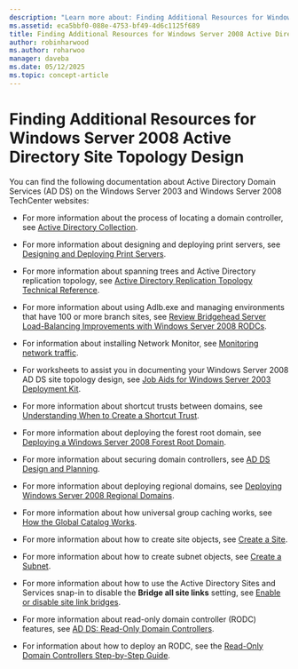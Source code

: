 ```yaml
---
description: "Learn more about: Finding Additional Resources for Windows Server 2008 Active Directory Site Topology Design"
ms.assetid: eca5bbf0-088e-4753-bf49-4d6c1125f689
title: Finding Additional Resources for Windows Server 2008 Active Directory Site Topology Design
author: robinharwood
ms.author: roharwoo
manager: daveba
ms.date: 05/12/2025
ms.topic: concept-article
---
```


# Finding Additional Resources for Windows Server 2008 Active Directory Site Topology Design

You can find the following documentation about Active Directory Domain Services (AD DS) on the Windows Server 2003 and  Windows Server 2008  TechCenter websites:

- For more information about the process of locating a domain controller, see [Active Directory Collection](/previous-versions/windows/it-pro/windows-server-2003/cc780036(v=ws.10)).

- For more information about designing and deploying print servers, see [Designing and Deploying Print Servers](/previous-versions/windows/it-pro/windows-server-2003/cc785842(v=ws.10)).

- For more information about spanning trees and Active Directory replication topology, see [Active Directory Replication Topology Technical Reference](/previous-versions/windows/it-pro/windows-server-2003/cc755326(v=ws.10)).

- For more information about using Adlb.exe and managing environments that have 100 or more branch sites, see [Review Bridgehead Server Load-Balancing Improvements with Windows Server 2008 RODCs](/previous-versions/windows/it-pro/windows-server-2008-r2-and-2008/dd735927(v%3dws.10)).

- For information about installing Network Monitor, see [Monitoring network traffic](/previous-versions/windows/it-pro/windows-server-2003/cc783075(v=ws.10)).

- For worksheets to assist you in documenting your  Windows Server 2008 AD DS site topology design, see [Job Aids for Windows Server 2003 Deployment Kit](https://microsoft.com/download/details.aspx?id=9608).

- For more information about shortcut trusts between domains, see [Understanding When to Create a Shortcut Trust](/previous-versions/windows/it-pro/windows-server-2008-r2-and-2008/cc754538(v=ws.11)).

- For more information about deploying the forest root domain, see [Deploying a Windows Server 2008 Forest Root Domain](/previous-versions/windows/it-pro/windows-server-2008-r2-and-2008/cc731174(v=ws.10)).

- For more information about securing domain controllers, see [AD DS Design and Planning](./ad-ds-design-and-planning.md).

- For more information about deploying regional domains, see [Deploying Windows Server 2008 Regional Domains](/previous-versions/windows/it-pro/windows-server-2008-r2-and-2008/cc755118(v=ws.10)).

- For more information about how universal group caching works, see [How the Global Catalog Works](/previous-versions/windows/it-pro/windows-server-2003/cc737410(v=ws.10)).

- For more information about how to create site objects, see [Create a Site](/previous-versions/windows/it-pro/windows-server-2008-r2-and-2008/cc772304(v=ws.11)).

- For more information about how to create subnet objects, see [Create a Subnet](/previous-versions/windows/it-pro/windows-server-2008-r2-and-2008/cc770372(v=ws.11)).

- For more information about how to use the Active Directory Sites and Services snap-in to disable the **Bridge all site links** setting, see [Enable or disable site link bridges](/previous-versions/windows/it-pro/windows-server-2003/cc738789(v=ws.10)).

- For more information about read-only domain controller (RODC) features, see [AD DS: Read-Only Domain Controllers](/previous-versions/windows/it-pro/windows-server-2008-r2-and-2008/cc732801(v=ws.10)).

- For information about how to deploy an RODC, see the [Read-Only Domain Controllers Step-by-Step Guide](/previous-versions/windows/it-pro/windows-server-2008-r2-and-2008/cc772234(v=ws.10)).
